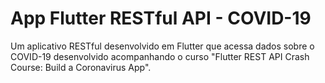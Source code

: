 # App Flutter RESTful API - COVID-19

Um aplicativo RESTful desenvolvido em Flutter que acessa dados sobre o COVID-19 desenvolvido acompanhando o curso "Flutter REST API Crash Course: Build a Coronavirus App".
